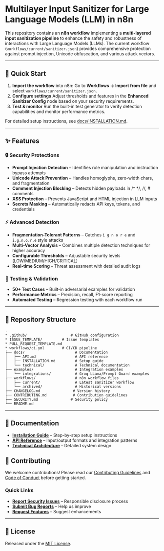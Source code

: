 # Multilayer Input Sanitizer for Large Language Models (LLM) in n8n

This repository contains an **n8n workflow** implementing a
**multi-layered input sanitization pipeline** to enhance the safety and
robustness of interactions with Large Language Models (LLMs). The current
workflow (`workflows/current/sanitizer.json`) provides comprehensive protection
against prompt injection, Unicode obfuscation, and various attack vectors.

---

## 🚀 Quick Start

1. **Import the workflow** into n8n:
   Go to **Workflows → Import from file** and select
   `workflows/current/sanitizer.json`.
2. **Configure settings**
   Adjust thresholds and features in the **Enhanced Sanitizer Config** node
   based on your security requirements.
3. **Test & monitor**
   Run the built-in test generator to verify detection capabilities
   and monitor performance metrics.

For detailed setup instructions, see [docs/INSTALLATION.md](docs/INSTALLATION.md).

---

## ✨ Features

### 🔒 **Security Protections**

* **Prompt Injection Detection** – Identifies role manipulation and
  instruction bypass attempts
* **Unicode Attack Prevention** – Handles homoglyphs, zero-width chars,
  and fragmentation
* **Comment Injection Blocking** – Detects hidden payloads in /\* \*/,
  //, # comments
* **XSS Protection** – Prevents JavaScript and HTML injection in LLM inputs
* **Secrets Masking** – Automatically redacts API keys, tokens, and credentials

### ⚡ **Advanced Detection**

* **Fragmentation-Tolerant Patterns** – Catches `i g n o r e` and
  `i.g.n.o.r.e` style attacks
* **Multi-Vector Analysis** – Combines multiple detection techniques for
  higher accuracy
* **Configurable Thresholds** – Adjustable security levels
  (LOW/MEDIUM/HIGH/CRITICAL)
* **Real-time Scoring** – Threat assessment with detailed audit logs

### 🧪 **Testing & Validation**

* **50+ Test Cases** – Built-in adversarial examples for validation
* **Performance Metrics** – Precision, recall, F1-score reporting
* **Automated Testing** – Regression testing with each workflow run

---

## 📂 Repository Structure

```text
.
* .github/                    # GitHub configuration
* ISSUE_TEMPLATE/         # Issue templates
* PULL_REQUEST_TEMPLATE.md
* workflows/ci.yml        # CI/CD pipeline
├── docs/                       # Documentation
│   ├── API.md                  # API reference
│   ├── INSTALLATION.md         # Setup guide
│   └── technical/              # Technical documentation
├── examples/                   # Integration examples
│   └── integrations/           # Groq LLama/Prompt Guard examples
├── workflows/                  # n8n workflow files
│   ├── current/                # Latest sanitizer workflow
│   └── archived/               # Historical versions
├── CHANGELOG.md               # Version history
├── CONTRIBUTING.md            # Contribution guidelines
├── SECURITY.md               # Security policy
└── README.md
```

---

## 📖 Documentation

- **[Installation Guide](docs/INSTALLATION.md)** – Step-by-step setup instructions
- **[API Reference](docs/API.md)** – Input/output formats and integration patterns
- **[Technical Architecture](docs/technical/architecture.md)** – Detailed system design

## 🤝 Contributing

We welcome contributions! Please read our [Contributing Guidelines](CONTRIBUTING.md) and [Code of Conduct](CODE_OF_CONDUCT.md) before getting started.

### Quick Links

* **[Report Security Issues](SECURITY.md)** – Responsible disclosure process
* **[Submit Bug Reports](.github/ISSUE_TEMPLATE/bug_report.md)** – Help us
  improve
* **[Request Features](.github/ISSUE_TEMPLATE/feature_request.md)** – Suggest
  enhancements

---

## 📜 License

Released under the [MIT License](LICENSE).

